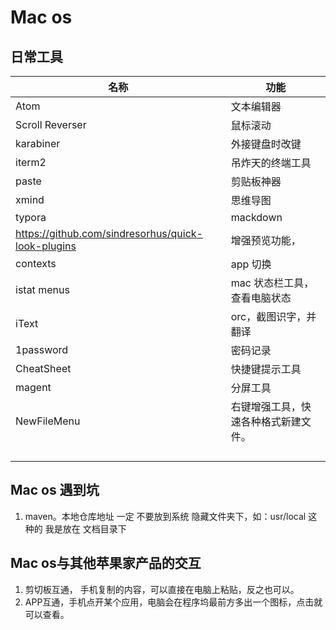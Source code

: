 # Mac os 

## 日常工具



| 名称                                               | 功能                                 |
| -------------------------------------------------- | ------------------------------------ |
| Atom                                               | 文本编辑器                           |
| Scroll Reverser                                    | 鼠标滚动                             |
| karabiner                                          | 外接键盘时改键                       |
| iterm2                                             | 吊炸天的终端工具                     |
| paste                                              | 剪贴板神器                           |
| xmind                                              | 思维导图                             |
| typora                                             | mackdown                             |
| https://github.com/sindresorhus/quick-look-plugins | 增强预览功能，                       |
| contexts                                           | app 切换                             |
| istat menus                                        | mac 状态栏工具，查看电脑状态         |
| iText                                              | orc，截图识字，并翻译                |
| 1password                                          | 密码记录                             |
| CheatSheet                                         | 快捷键提示工具                       |
| magent                                             | 分屏工具                             |
| NewFileMenu                                        | 右键增强工具，快速各种格式新建文件。 |
|                                                    |                                      |
|                                                    |                                      |
|                                                    |                                      |
|                                                    |                                      |





## Mac os 遇到坑

1. maven。本地仓库地址 一定 不要放到系统 隐藏文件夹下，如：usr/local 这种的 我是放在 文档目录下

## Mac os与其他苹果家产品的交互

1. 剪切板互通， 手机复制的内容，可以直接在电脑上粘贴，反之也可以。
2. APP互通，手机点开某个应用，电脑会在程序坞最前方多出一个图标，点击就可以查看。